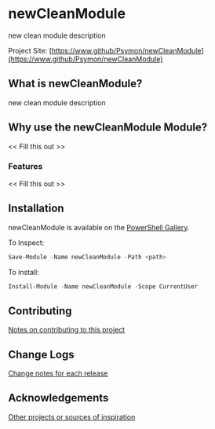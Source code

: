 # newCleanModule
new clean module description

Project Site: [https://www.github/Psymon/newCleanModule](https://www.github/Psymon/newCleanModule)

## What is newCleanModule?
new clean module description

## Why use the newCleanModule Module?
<< Fill this out >>

### Features
<< Fill this out >>

## Installation
newCleanModule is available on the [PowerShell Gallery](https://www.powershellgallery.com/packages/newCleanModule/).

To Inspect:
```powershell
Save-Module -Name newCleanModule -Path <path>
```
To install:
```powershell
Install-Module -Name newCleanModule -Scope CurrentUser
```

## Contributing
[Notes on contributing to this project](Contributing.md)

## Change Logs
[Change notes for each release](ChangeLogs.md)

## Acknowledgements
[Other projects or sources of inspiration](Acknowledgements.md)


